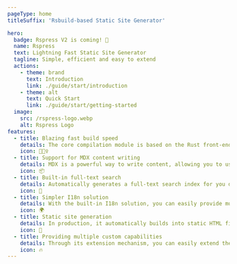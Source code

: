```yaml
---
pageType: home
titleSuffix: 'Rsbuild-based Static Site Generator'

hero:
  badge: Rspress V2 is coming! 🚀
  name: Rspress
  text: Lightning Fast Static Site Generator
  tagline: Simple, efficient and easy to extend
  actions:
    - theme: brand
      text: Introduction
      link: ./guide/start/introduction
    - theme: alt
      text: Quick Start
      link: ./guide/start/getting-started
  image:
    src: /rspress-logo.webp
    alt: Rspress Logo
features:
  - title: Blazing fast build speed
    details: The core compilation module is based on the Rust front-end toolchain, providing a more ultimate development experience.
    icon: 🏃🏻‍♀️
  - title: Support for MDX content writing
    details: MDX is a powerful way to write content, allowing you to use React components in Markdown.
    icon: 📦
  - title: Built-in full-text search
    details: Automatically generates a full-text search index for you during construction, providing out-of-the-box full-text search capabilities.
    icon: 🎨
  - title: Simpler I18n solution
    details: With the built-in I18n solution, you can easily provide multi-language support for documents or components.
    icon: 🌍
  - title: Static site generation
    details: In production, it automatically builds into static HTML files, which can be easily deployed anywhere.
    icon: 🌈
  - title: Providing multiple custom capabilities
    details: Through its extension mechanism, you can easily extend theme UI and build process.
    icon: 🔥
---
```

